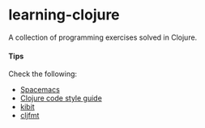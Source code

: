 # learning-clojure

A collection of programming exercises solved in Clojure.



#### Tips
Check the following:
- [Spacemacs](https://github.com/syl20bnr/spacemacs)
- [Clojure code style guide](https://github.com/bbatsov/clojure-style-guide)
- [kibit](https://github.com/jonase/kibit) 
- [cljfmt](https://github.com/weavejester/cljfmt)
